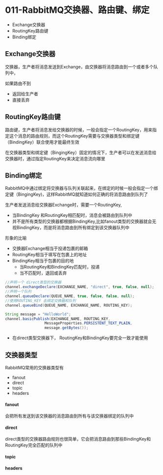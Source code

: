 # 011-RabbitMQ交换器、路由键、绑定

- Exchange交换器
- RoutingKey路由键
- Binding绑定

## Exchange交换器

交换器，生产者将消息发送到Exchange，由交换器将消息路由到一个或者多个队列中，

如果路由不到

- 返回给生产者
- 直接丢弃

## RoutingKey路由键

路由键，生产者将消息发给交换器的时候，一般会指定一个RoutingKey，用来指定这个消息的路由规则，而这个RoutingKey需要与交换器类型和绑定键（BindingKey）联合使用才能最终生效

在交换器类型和绑定键（BingingKey）固定的情况下，生产者可以在发送消息给交换器时，通过指定RoutingKey来决定消息流向哪里

## Binding绑定

RabbitMQ中通过绑定将交换器与队列关联起来，在绑定的时候一般会指定一个绑定键（BingingKey)，这样RabbitMQ就知道如何正确的将消息路由到队列了

生产者发送消息给交换器Exchange时，需要一个RoutingKey,

- 当BindingKey 和RoutingKey相匹配时，消息会被路由到队列中
- 并不是所有类型的交换器都根据BindingKey,比如fanout类型的交换器就会无视BindingKey，而是将消息路由到所有绑定到该交换器队列中

形象的比喻

- 交换器Exchange相当于投递包裹的邮箱
- RoutingKey相当于填写在包裹上的地址
- BindingKey相当于包裹的目的地
  - 当RoutingKey和BindingKey匹配时，投递
  - 当不匹配时，退回或丢弃

```java
//声明一个 direct类型的交换器
channel.exchangeDeclare(EXCHANGE_NAME, "direct", true, false, null);
//声明一个队列
channel.queueDeclare(QUEUE_NAME, true, false, false, null);
//使用ROUTING_KEY 去绑定交换器和队列
channel.queueBind(QUEUE_NAME, EXCHANGE_NAME, ROUTING_KEY);

String message = "HelloWorld";
channel.basicPublish(EXCHANGE_NAME, ROUTING_KEY, 
                  MessageProperties.PERSISTENT_TEXT_PLAIN,
                  message.getBytes());
```

- 在direct类型交换器下， RoutingKey和BindingKey要完全一致才能使用

## 交换器类型

RabbitMQ常用的交换器类型有

- fanout
- direct
- topic
- headers

#### fanout

会把所有发送到该交换器的消息路由到所有与该交换器绑定的队列中

#### direct

direct类型的交换器路由规则也很简单，它会把消息路由到那些BindingKey和RoutingKey完全匹配的队列中

#### topic

#### headers



## 